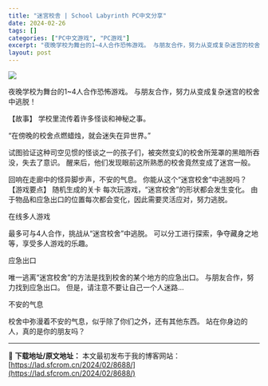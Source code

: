 ```yaml
---
title: "迷宮校舎 | School Labyrinth PC中文分享"
date: 2024-02-26
tags: []
categories: ["PC中文游戏", "PC游戏"]
excerpt: "夜晚学校为舞台的1~4人合作恐怖游戏。 与朋友合作，努力从变成复杂迷宫的校舍中逃脱！ 【故事】 学校里流传着许多怪谈和神秘之事。 “在傍晚的校舍点燃蜡烛，就会迷失在异世界。” 试图验证这种司空见惯的怪谈之一的孩子们，被突然变幻的校舍所笼罩的黑暗所吞没，失去了意识。 醒来后，他们发现眼前这所熟悉的校舍&hellip;"
layout: post
---
```


<img class="game_header_image_full aligncenter" src="https://cdn.akamai.steamstatic.com/steam/apps/2423300/header_schinese.jpg?t=1708559965" />

夜晚学校为舞台的1~4人合作恐怖游戏。 与朋友合作，努力从变成复杂迷宫的校舍中逃脱！

【故事】
学校里流传着许多怪谈和神秘之事。

“在傍晚的校舍点燃蜡烛，就会迷失在异世界。”

试图验证这种司空见惯的怪谈之一的孩子们，被突然变幻的校舍所笼罩的黑暗所吞没，失去了意识。
醒来后，他们发现眼前这所熟悉的校舍竟然变成了迷宫一般。

回响在走廊中的怪异脚步声，不安的气息。
你能从这个“迷宫校舍”中逃脱吗？
【游戏要点】
随机生成的关卡
每次玩游戏，“迷宫校舍”的形状都会发生变化。
由于物品和应急出口的位置每次都会变化，因此需要灵活应对，努力逃脱。

在线多人游戏

最多可与4人合作，挑战从“迷宫校舍”中逃脱。
可以分工进行探索，争夺藏身之地等，享受多人游戏的乐趣。

应急出口

唯一逃离“迷宫校舍”的方法是找到校舍的某个地方的应急出口。
与朋友合作，努力找到应急出口。
但是，请注意不要让自己一个人迷路…

不安的气息

校舍中弥漫着不安的气息，似乎除了你们之外，还有其他东西。
站在你身边的人，真的是你的朋友吗？

---
📖 **下载地址/原文地址：** 本文最初发布于我的博客网站：[https://lad.sfcrom.cn/2024/02/8688/](https://lad.sfcrom.cn/2024/02/8688/)
